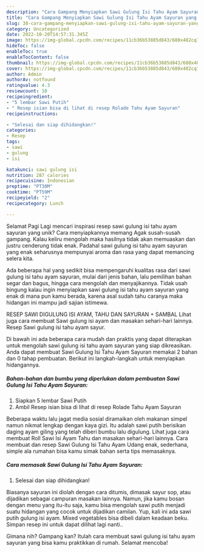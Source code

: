 ```yaml
---
description: "Cara Gampang Menyiapkan Sawi Gulung Isi Tahu Ayam Sayuran yang Lezat Sekali, Mengugah Selera"
title: "Cara Gampang Menyiapkan Sawi Gulung Isi Tahu Ayam Sayuran yang Lezat Sekali, Mengugah Selera"
slug: 38-cara-gampang-menyiapkan-sawi-gulung-isi-tahu-ayam-sayuran-yang-lezat-sekali-mengugah-selera
category: Uncategorized
date: 2022-10-20T14:57:31.345Z
image: https://img-global.cpcdn.com/recipes/11cb36b53885d843/680x482cq70/sawi-gulung-isi-tahu-ayam-sayuran-foto-resep-utama.jpg
hideToc: false
enableToc: true
enableTocContent: false
thumbnail: https://img-global.cpcdn.com/recipes/11cb36b53885d843/680x482cq70/sawi-gulung-isi-tahu-ayam-sayuran-foto-resep-utama.jpg
cover: https://img-global.cpcdn.com/recipes/11cb36b53885d843/680x482cq70/sawi-gulung-isi-tahu-ayam-sayuran-foto-resep-utama.jpg
author: Admin
authorAv: notfound
ratingvalue: 4.3
reviewcount: 10
recipeingredient:
- "5 lembar Sawi Putih"
- " Resep isian bisa di lihat di resep Rolade Tahu Ayam Sayuran"
recipeinstructions:

- "Selesai dan siap dihidangkan!"
categories:
- Resep
tags:
- sawi
- gulung
- isi

katakunci: sawi gulung isi 
nutrition: 287 calories
recipecuisine: Indonesian
preptime: "PT30M"
cooktime: "PT59M"
recipeyield: "2"
recipecategory: Lunch

---
```



Selamat Pagi Lagi mencari inspirasi resep sawi gulung isi tahu ayam sayuran yang unik? Cara menyiapkannya memang Agak susah-susah gampang. Kalau keliru mengolah maka hasilnya tidak akan memuaskan dan justru cenderung tidak enak. Padahal sawi gulung isi tahu ayam sayuran yang enak seharusnya mempunyai aroma dan rasa yang dapat memancing selera kita.


Ada beberapa hal yang sedikit bisa mempengaruhi kualitas rasa dari sawi gulung isi tahu ayam sayuran, mulai dari jenis bahan, lalu pemilihan bahan segar dan bagus, hingga cara mengolah dan menyajikannya. Tidak usah bingung kalau ingin menyiapkan sawi gulung isi tahu ayam sayuran yang enak di mana pun kamu berada, karena asal sudah tahu caranya maka hidangan ini mampu jadi sajian istimewa.

RESEP SAWI DIGULUNG ISI AYAM, TAHU DAN SAYURAN + SAMBAL Lihat juga cara membuat Sawi gulung isi ayam dan masakan sehari-hari lainnya. Resep Sawi gulung isi tahu ayam sayur.


Di bawah ini ada beberapa cara mudah dan praktis yang dapat diterapkan untuk mengolah sawi gulung isi tahu ayam sayuran yang siap dikreasikan. Anda dapat membuat Sawi Gulung Isi Tahu Ayam Sayuran memakai 2 bahan dan 0 tahap pembuatan. Berikut ini langkah-langkah untuk menyiapkan hidangannya.

<!--inarticleads1-->

##### Bahan-bahan dan bumbu yang diperlukan dalam pembuatan Sawi Gulung Isi Tahu Ayam Sayuran:

1. Siapkan 5 lembar Sawi Putih
1. Ambil  Resep isian bisa di lihat di resep Rolade Tahu Ayam Sayuran


Beberapa waktu lalu jagat media sosial diramaikan oleh makanan simpel namun nikmat lengkap dengan kaya gizi. Itu adalah sawi putih berisikan daging ayam giling yang telah diberi bumbu lalu digulung. Lihat juga cara membuat Roll Sawi Isi Ayam Tahu dan masakan sehari-hari lainnya. Cara membuat dan resep Sawi Gulung Isi Tahu Ayam Udang enak, sederhana, simple ala rumahan bisa kamu simak bahan serta tips memasaknya. 

<!--inarticleads2-->

##### Cara memasak Sawi Gulung Isi Tahu Ayam Sayuran:


1. Selesai dan siap dihidangkan!

Biasanya sayuran ini diolah dengan cara ditumis, dimasak sayur sop, atau dijadikan sebagai campuran masakan lainnya. Namun, jika kamu bosan dengan menu yang itu-itu saja, kamu bisa mengolah sawi putih menjadi suatu hidangan yang cocok untuk dijadikan camilan. Yup, kali ini ada sawi putih gulung isi ayam. Mixed vegetables bisa dibeli dalam keadaan beku. Simpan resep ini untuk dapat dilihat lagi nanti.. 

Gimana nih? Gampang kan? Itulah cara membuat sawi gulung isi tahu ayam sayuran yang bisa kamu praktikkan di rumah. Selamat mencoba!

